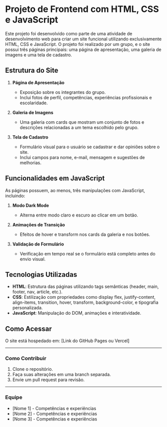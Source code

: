 # Projeto de Frontend com HTML, CSS e JavaScript

Este projeto foi desenvolvido como parte de uma atividade de desenvolvimento web para criar um site funcional utilizando exclusivamente HTML, CSS e JavaScript. O projeto foi realizado por um grupo, e o site possui três páginas principais: uma página de apresentação, uma galeria de imagens e uma tela de cadastro.

## Estrutura do Site

1. **Página de Apresentação**
   - Exposição sobre os integrantes do grupo.
   - Inclui fotos de perfil, competências, experiências profissionais e escolaridade.

2. **Galeria de Imagens**
   - Uma galeria com cards que mostram um conjunto de fotos e descrições relacionadas a um tema escolhido pelo grupo.

3. **Tela de Cadastro**
   - Formulário visual para o usuário se cadastrar e dar opiniões sobre o site.
   - Inclui campos para nome, e-mail, mensagem e sugestões de melhorias.

## Funcionalidades em JavaScript

As páginas possuem, ao menos, três manipulações com JavaScript, incluindo:

1. **Modo Dark Mode**
   - Alterna entre modo claro e escuro ao clicar em um botão.

2. **Animações de Transição**
   - Efeitos de hover e transform nos cards da galeria e nos botões.

3. **Validação de Formulário**
   - Verificação em tempo real se o formulário está completo antes do envio visual.


## Tecnologias Utilizadas

- **HTML**: Estrutura das páginas utilizando tags semânticas (header, main, footer, nav, article, etc.).
- **CSS**: Estilização com propriedades como display flex, justify-content, align-items, transition, hover, transform, background-color, e tipografia personalizada.
- **JavaScript**: Manipulação do DOM, animações e interatividade.

## Como Acessar

O site está hospedado em:
[Link do GitHub Pages ou Vercel]

---

### Como Contribuir

1. Clone o repositório.
2. Faça suas alterações em uma branch separada.
3. Envie um pull request para revisão.

---

### Equipe

- [Nome 1] - Competências e experiências
- [Nome 2] - Competências e experiências
- [Nome 3] - Competências e experiências

